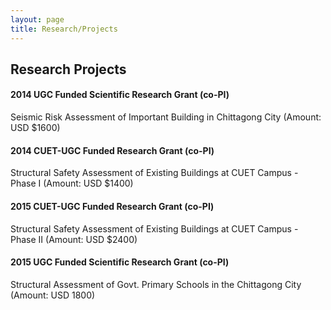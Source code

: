 ```yaml
---
layout: page
title: Research/Projects
---
```


## Research Projects

#### 2014 UGC Funded Scientific Research Grant (co-PI)
Seismic Risk Assessment of Important Building in Chittagong City (Amount: USD $1600)
#### 2014 CUET-UGC Funded Research Grant (co-PI)
Structural Safety Assessment of Existing Buildings at CUET Campus - Phase I (Amount: USD $1400)
#### 2015 CUET-UGC Funded Research Grant (co-PI)
Structural Safety Assessment of Existing Buildings at CUET Campus - Phase II (Amount: USD $2400)
#### 2015 UGC Funded Scientific Research Grant (co-PI)
Structural Assessment of Govt. Primary Schools in the Chittagong City (Amount: USD 1800)
